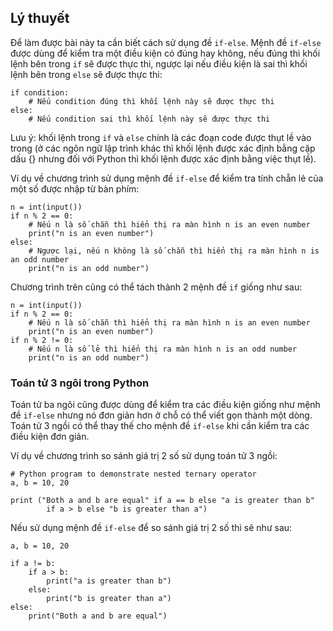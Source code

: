 ## Lý thuyết
Để làm được bài này ta cần biết cách sử dụng đề `if-else`. Mệnh đề `if-else` được dùng để kiểm tra một điều kiện có đúng hay không, nếu đúng thì khối lệnh bên trong `if` sẽ được thực thi, ngược lại nếu điều kiện là sai thì khối lệnh bên trong `else` sẽ được thực thi:
```
if condition:
    # Nếu condition đúng thì khối lệnh này sẽ được thực thi
else:
    # Nếu condition sai thì khối lệnh này sẽ được thực thi
```
Lưu ý: khối lệnh trong `if` và `else` chính là các đoạn code được thụt lề vào trong (ở các ngôn ngữ lập trình khác thì khối lệnh được xác định bằng cặp dấu {} nhưng đối với Python thì khối lệnh được xác định bằng việc thụt lề).

Ví dụ về chương trình sử dụng mệnh đề `if-else` để kiểm tra tính chẵn lẻ của một số được nhập từ bàn phím:
```
n = int(input())
if n % 2 == 0:
    # Nếu n là số chẵn thì hiển thị ra màn hình n is an even number
    print("n is an even number")
else:
    # Ngược lại, nếu n không là số chẵn thì hiển thị ra màn hình n is an odd number
    print("n is an odd number")
```
Chương trình trên cũng có thể tách thành 2 mệnh đề `if` giống như sau:
```
n = int(input())
if n % 2 == 0:
    # Nếu n là số chẵn thì hiển thị ra màn hình n is an even number
    print("n is an even number")
if n % 2 != 0:
    # Nếu n là số lẻ thì hiển thị ra màn hình n is an odd number
    print("n is an odd number")
```
### Toán tử 3 ngôi trong Python
Toán tử ba ngôi cũng được dùng để kiểm tra các điều kiện giống như mệnh đề `if-else` nhưng nó đơn giản hơn ở chỗ có thể viết gọn thành một dòng. Toán tử 3 ngồi có thể thay thế cho mệnh đề `if-else` khi cần kiểm tra các điều kiện đơn giản.

Ví dụ về chương trình so sánh giá trị 2 số sử dụng toán tử 3 ngồi:
```
# Python program to demonstrate nested ternary operator 
a, b = 10, 20

print ("Both a and b are equal" if a == b else "a is greater than b"
		if a > b else "b is greater than a")
```
Nếu sử dụng mệnh đề `if-else` để so sánh giá trị 2 số thì sẽ như sau:
```
a, b = 10, 20

if a != b:
	if a > b:
		print("a is greater than b")
	else:
		print("b is greater than a")
else:
	print("Both a and b are equal")
```
